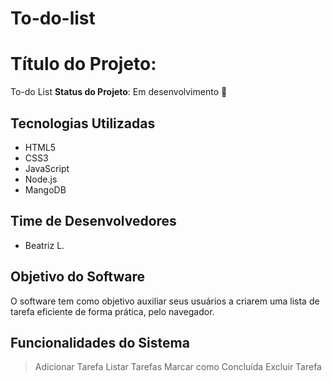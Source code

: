 # To-do-list

# Título do Projeto:
To-do List
**Status do Projeto**: Em desenvolvimento 🚀  

## Tecnologias Utilizadas  
- HTML5  
- CSS3  
- JavaScript  
- Node.js  
- MangoDB

## Time de Desenvolvedores  
- Beatriz L. 

## Objetivo do Software  
O software tem como objetivo auxiliar seus usuários a criarem uma lista de tarefa eficiente de forma prática, pelo navegador.

## Funcionalidades do Sistema  
> Adicionar Tarefa
> Listar Tarefas
> Marcar como Concluída
> Excluir Tarefa


